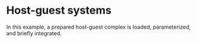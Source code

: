 # Host-guest systems

In this example, a prepared host-guest complex is loaded, parameterized, and briefly integrated.
